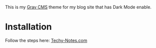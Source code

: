 This is my [Grav CMS](https://grav.org) theme for my blog site that has Dark Mode enable.

# Installation

Follow the steps here: [Techy-Notes.com](https://techy-notes.com/blog/adding-dark-theme-to-grav-cms-quark-theme)

